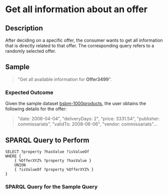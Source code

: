 # Get all information about an offer

## Description

After deciding on a specific offer, the consumer wants to get all information that is directly related to that offer. The corresponding query refers to a randomly selected offer.

## Sample

> "Get all available information for **Offer3499**".

### Expected Outcome
Given the sample dataset [bsbm-1000products](../Datasets/bsbm-1000products.ttl.tgz), the user obtains the following details for the offer:

> "date: 2008-04-04", "deliveryDays: 2", "price: 3331.54", "publisher: commissariats", "validTo: 2008-06-06", "vendor: commissariats"...

## SPARQL Query to Perform

```SPARQL
SELECT ?property ?hasValue ?isValueOf
WHERE {
	{ %OfferXYZ% ?property ?hasValue }
	UNION
	{ ?isValueOf ?property %OfferXYZ% }
}
```

### SPARQL Query for the Sample Query

```SPARQL

```
